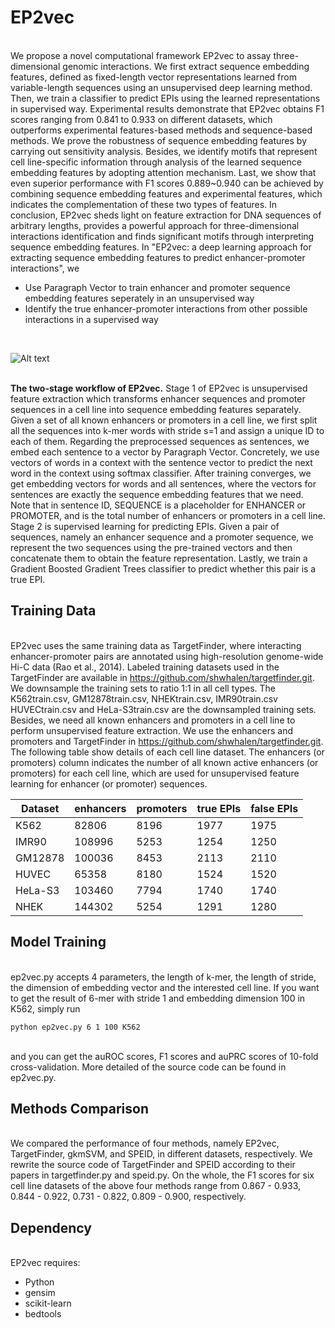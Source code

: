 #  EP2vec

</br>We propose a novel computational framework EP2vec to assay three-dimensional genomic interactions. We first extract sequence embedding features, defined as fixed-length vector representations learned from variable-length sequences using an unsupervised deep learning method. Then, we train a classifier to predict EPIs using the learned representations in supervised way. Experimental results demonstrate that EP2vec obtains F1 scores ranging from 0.841 to 0.933 on different datasets, which outperforms experimental features-based methods and sequence-based methods. We prove the robustness of sequence embedding features by carrying out sensitivity analysis. Besides, we identify motifs that represent cell line-specific information through analysis of the learned sequence embedding features by adopting attention mechanism. Last, we show that even superior performance with F1 scores 0.889~0.940 can be achieved by combining sequence embedding features and experimental features, which indicates the complementation of these two types of features. In conclusion, EP2vec sheds light on feature extraction for DNA sequences of arbitrary lengths, provides a powerful approach for three-dimensional interactions identification and finds significant motifs through interpreting sequence embedding features. In "EP2vec: a deep learning approach for extracting sequence embedding features to predict enhancer-promoter interactions", we</br>

* Use Paragraph Vector to train enhancer and promoter sequence embedding features seperately in an unsupervised way
* Identify the true enhancer-promoter interactions from other possible interactions in a supervised way
</br>

![Alt text](https://raw.githubusercontent.com/wanwenzeng/ep2vec/master/workflow.jpg)

<br><b>The two-stage workflow of EP2vec.</b> Stage 1 of EP2vec is unsupervised feature extraction which transforms enhancer sequences and promoter sequences in a cell line into sequence embedding features separately. Given a set of all known enhancers or promoters in a cell line, we first split all the sequences into k-mer words with stride s=1 and assign a unique ID to each of them. Regarding the preprocessed sequences as sentences, we embed each sentence to a vector by Paragraph Vector. Concretely, we use vectors of words in a context with the sentence vector to predict the next word in the context using softmax classifier. After training converges, we get embedding vectors for words and all sentences, where the vectors for sentences are exactly the sequence embedding features that we need. Note that in sentence ID, SEQUENCE is a placeholder for ENHANCER or PROMOTER, and  is the total number of enhancers or promoters in a cell line. Stage 2 is supervised learning for predicting EPIs. Given a pair of sequences, namely an enhancer sequence and a promoter sequence, we represent the two sequences using the pre-trained vectors and then concatenate them to obtain the feature representation. Lastly, we train a Gradient Boosted Gradient Trees classifier to predict whether this pair is a true EPI.<br>




##  Training Data

</br>EP2vec uses the same training data as TargetFinder, where interacting enhancer-promoter pairs are annotated using high-resolution genome-wide Hi-C data (Rao et al., 2014). Labeled training datasets used in the TargetFinder are available in https://github.com/shwhalen/targetfinder.git. We downsample the training sets to ratio 1:1 in all cell types. The K562train.csv, GM12878train.csv, NHEKtrain.csv, IMR90train.csv HUVECtrain.csv and HeLa-S3train.csv are the downsampled training sets. Besides, we need all known enhancers and promoters in a cell line to perform unsupervised feature extraction. We use the enhancers and promoters and TargetFinder in https://github.com/shwhalen/targetfinder.git. The following table show details of each cell line dataset. The enhancers (or promoters) column indicates the number of all known active enhancers (or promoters) for each cell line, which are used for unsupervised feature learning for enhancer (or promoter) sequences.</br>

| Dataset | enhancers | promoters | true EPIs | false EPIs|
| ------| ------ | ------ |------ | ------ |
| K562 |82806 | 8196| 1977| 1975|
| IMR90 |108996 | 5253| 1254| 1250|
| GM12878 | 100036| 8453| 2113|2110 |
| HUVEC |65358 |8180 |1524 | 1520|
|HeLa-S3 |103460 |7794 |1740 |1740 |
|NHEK| 144302| 5254| 1291| 1280|

## Model Training

</br>ep2vec.py accepts 4 parameters, the length of k-mer, the length of stride, the dimension of embedding vector and the interested cell line. If you want to get the result of 6-mer with stride 1 and embedding dimension 100 in K562, simply run</br>
```
python ep2vec.py 6 1 100 K562
```
</br>
and you can get the auROC scores, F1 scores and auPRC scores of 10-fold cross-validation. More detailed of the source code can be found in ep2vec.py.</br>

## Methods Comparison
</br>We compared the performance of four methods, namely EP2vec, TargetFinder, gkmSVM, and SPEID, in different datasets, respectively. We rewrite the source code of TargetFinder and SPEID according to their papers in targetfinder.py and speid.py. On the whole, the F1 scores for six cell line datasets of the above four methods range from 0.867 - 0.933, 0.844 - 0.922, 0.731 - 0.822, 0.809 - 0.900, respectively.</br>

## Dependency

</br>EP2vec requires:

* Python
* gensim
* scikit-learn  
* bedtools

</br>




